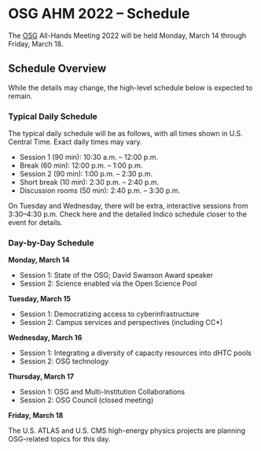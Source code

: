 # OSG AHM 2022 &ndash; Schedule

The [OSG](https://www.opensciencegrid.org) All-Hands Meeting 2022
will be held Monday, March 14 through Friday, March 18.

## Schedule Overview

While the details may change, the high-level schedule below is expected to remain.

### Typical Daily Schedule

The typical daily schedule will be as follows, with all times shown in U.S. Central Time.
Exact daily times may vary.

*   Session 1 (90 min): 10:30 a.m. &ndash; 12:00 p.m.
*   Break (60 min): 12:00 p.m. &ndash; 1:00 p.m.
*   Session 2 (90 min): 1:00 p.m. &ndash; 2:30 p.m.
*   Short break (10 min): 2:30 p.m. &ndash; 2:40 p.m.
*   Discussion rooms (50 min): 2:40 p.m. &ndash; 3:30 p.m.

On Tuesday and Wednesday, there will be extra, interactive sessions from 3:30&ndash;4:30 p.m.
Check here and the detailed Indico schedule closer to the event for details.

### Day-by-Day Schedule

**Monday, March 14**

*   Session 1: State of the OSG; David Swanson Award speaker
*   Session 2: Science enabled via the Open Science Pool

**Tuesday, March 15**

*   Session 1: Democratizing access to cyberinfrastructure
*   Session 2: Campus services and perspectives (including CC*)

**Wednesday, March 16**

*   Session 1: Integrating a diversity of capacity resources into dHTC pools
*   Session 2: OSG technology

**Thursday, March 17**

*   Session 1: OSG and Multi-Institution Collaborations
*   Session 2: OSG Council (closed meeting)

**Friday, March 18**

The U.S. ATLAS and U.S. CMS high-energy physics projects are planning OSG-related topics for this day.
